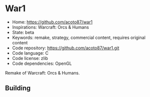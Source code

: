 # War1

- Home: https://github.com/acoto87/war1
- Inspirations: Warcraft: Orcs & Humans
- State: beta
- Keywords: remake, strategy, commercial content, requires original content
- Code repository: https://github.com/acoto87/war1.git
- Code language: C
- Code license: zlib
- Code dependencies: OpenGL

Remake of Warcraft: Orcs & Humans.

## Building
